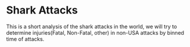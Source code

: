 # Shark Attacks
This is a short analysis of the shark attacks in the world, we will try to determine injuries(Fatal, Non-Fatal, other) in non-USA attacks by binned time of attacks.
